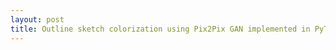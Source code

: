 ```yaml
---
layout: post
title: Outline sketch colorization using Pix2Pix GAN implemented in PyTorch
---
```


